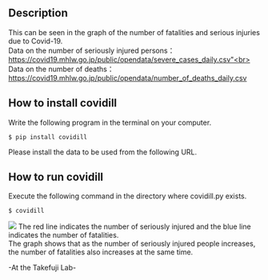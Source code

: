 ## Description
This can be seen in the graph of the number of fatalities and serious injuries due to Covid-19.<br>
Data on the number of seriously injured persons：
https://covid19.mhlw.go.jp/public/opendata/severe_cases_daily.csv"<br>
Data on the number of deaths：
https://covid19.mhlw.go.jp/public/opendata/number_of_deaths_daily.csv<br>

## How to install covidill
Write the following program in the terminal on your computer.
```
$ pip install covidill
```

Please install the data to be used from the following URL.

## How to run covidill
Execute the following command in the directory where covidill.py exists.<br>

```
$ covidill
```

<img src="https://github.com/i-inose/covidill/blob/main/result.png?raw=true">
The red line indicates the number of seriously injured and the blue line indicates the number of fatalities.<br>
The graph shows that as the number of seriously injured people increases, the number of fatalities also increases at the same time.<br>

-At the Takefuji Lab-

